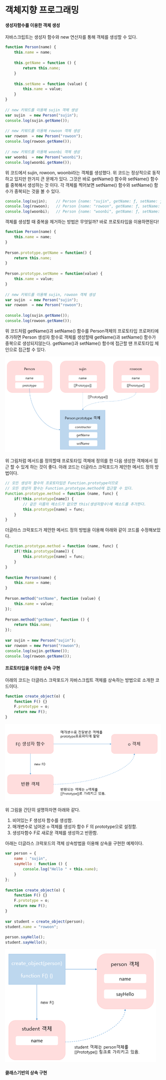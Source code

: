 # 객체지향 프로그래밍



#### 생성자함수를 이용한 객체 생성

자바스크립트는 생성자 함수와 new 연산자를 통해 객체를 생성할 수 있다.

``` javascript
function Person(name) {
	this.name = name;
    
    this.getName = function () {
        return this.name; 
    }
    
    this.setName = function (value) { 
    	this.name = value;
    }
}

// new 키워드를 이용해 sujin 객체 생성
var sujin  = new Person("sujin");
console.log(sujin.getName());

// new 키워드를 이용해 rowoon 객체 생성
var rowoon  = new Person("rowoon");
console.log(rowoon.getName());

// new 키워드를 이용해 woonbi 객체 생성
var woonbi  = new Person("woonbi");
console.log(woonbi.getName());
```

위 코드에서 sujin, rowoon, woonbi라는 객체를 생성했다.  위 코드는 정상적으로 동작하고 있지만 한가지 큰 문제가 있다.  그것은 바로 getName() 함수와 setName() 함수를 중복해서 생성하는 것 이다.  각 객체를 찍어보면 setName() 함수와 setName() 함수가 중복되는 것을 볼 수 있다. 

```javascript
console.log(sujin);    // Person {name: "sujin", getName: ƒ, setName: ƒ}
console.log(rowoon);   // Person {name: "rowoon", getName: ƒ, setName: ƒ}
console.log(woonbi);   // Person {name: "woonbi", getName: ƒ, setName: ƒ}
```

객체를 생성할 때 중복을 제거하는 방법은 무엇일까?  바로 프로토타입을 이용하면된다!  

``` javascript
function Person(name) {
	this.name = name;
}

Person.prototype.getName = function() {
    return this.name;
}

Person.prototype.setName = function(value) {
    this.name = value;
}

// new 키워드를 이용해 sujin, rowoon 객체 생성
var sujin  = new Person("sujin");
var rowoon  = new Person("rowoon");

console.log(sujin.getName());
console.log(rowoon.getName());
```

위 코드처럼 getName()과 setName() 함수를 Person객체의 프로토타입 프로퍼티에 추가하면 Person 생성자 함수로 객체를 생성할때 getName()과 setName() 함수가 중복으로 생성되지않는다.  getName()과 setName() 함수에 접근할 땐 프로토타입 체인으로 접근할 수 있다.

![person](images/oop/oop1.png)

위 그림처럼 메서드를 정의할때 프로토타입 객체에 정의를 한 다음 생성한 객체에서 접근 할 수 있게 하는 것이 좋다. 아래 코드는 더글라스 크락포드가 제안한 메서드 정의 방법이다.

``` javascript
// 모든 생성자 함수의 프로토타입은 Function.prototype이므로 
// 모든 생성자 함수는 Function.prototype.method에 접근할 수 있다.
Function.prototype.method = function (name, func) {
    if(!this.prototype[name]) {
        // 같은 이름의 메소드가 없으면 this(생성자함수)에 메소드를 추가한다.
        this.prototype[name] = func;
    }
}

```

더글라스 크락포드가 제안한 메서드 정의 방법을 이용해 아래와 같이 코드를 수정해보았다.

``` javascript
Function.prototype.method = function (name, func) {
    if(!this.prototype[name]) {
        this.prototype[name] = func;
    }
}

function Person(name) {
	this.name = name;
}

Person.method("setName", function (value) {
    this.name = value;
});

Person.method("getName", function () {
    return this.name;
});

var sujin = new Person("sujin");
var rowoon = new Person("rowoon");
console.log(sujin.getName());
console.log(rowoon.getName());
```



#### 프로토타입을 이용한 상속 구현

아래의 코드는 더글라스 크락포드가 자바스크립트 객체를 상속하는 방법으로 소개한 코드이다.

``` javascript
function create_object(o) {
    function F() {}
    F.prototype = o;
    return new F();
}
```

![person](images/oop/oop2.png)

위 그림을 간단히 설명하자면 아래와 같다. 

1. 비어있는 F 생성자 함수를 생성함.
2. 매개변수로 넘어온 o 객체를 생성자 함수 F 의 prototype으로 설정함.
3. 생성자함수 F로 새로운 객체를 생성하고 반환함.



아래는 더글라스 크락포드의 객체 상속방법을 이용해 상속을 구현한 예제이다. 

``` javascript
var person = {
    name : "sujin",
    sayHello : function () {
        console.log("Hello " + this.name);
    }
};

function create_object(o) {
    function F() {}
    F.prototype = o;
    return new F();
}

var student = create_object(person);
student.name = "rowoon";

person.sayHello();
student.sayHello();
```

![person](images/oop/oop3.png)



#### 클래스기반의 상속 구현

``` javascript


```



